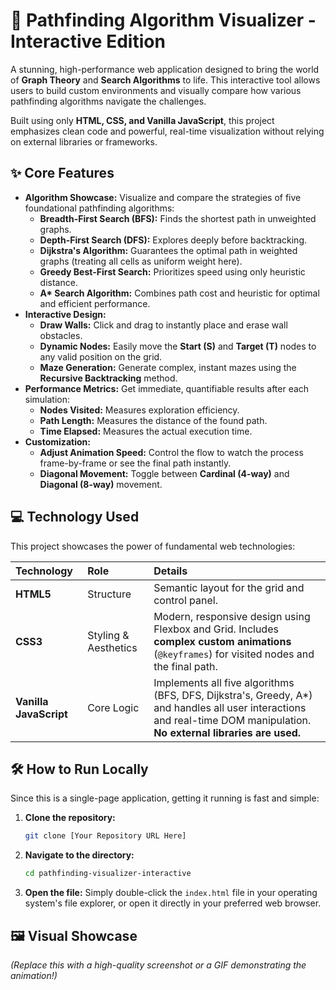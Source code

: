 # 🌟 Pathfinding Algorithm Visualizer - Interactive Edition

A stunning, high-performance web application designed to bring the world of **Graph Theory** and **Search Algorithms** to life. This interactive tool allows users to build custom environments and visually compare how various pathfinding algorithms navigate the challenges.

Built using only **HTML, CSS, and Vanilla JavaScript**, this project emphasizes clean code and powerful, real-time visualization without relying on external libraries or frameworks.

## ✨ Core Features

* **Algorithm Showcase:** Visualize and compare the strategies of five foundational pathfinding algorithms:
    * **Breadth-First Search (BFS):** Finds the shortest path in unweighted graphs.
    * **Depth-First Search (DFS):** Explores deeply before backtracking.
    * **Dijkstra's Algorithm:** Guarantees the optimal path in weighted graphs (treating all cells as uniform weight here).
    * **Greedy Best-First Search:** Prioritizes speed using only heuristic distance.
    * **A\* Search Algorithm:** Combines path cost and heuristic for optimal and efficient performance.
* **Interactive Design:**
    * **Draw Walls:** Click and drag to instantly place and erase wall obstacles.
    * **Dynamic Nodes:** Easily move the **Start (S)** and **Target (T)** nodes to any valid position on the grid.
    * **Maze Generation:** Generate complex, instant mazes using the **Recursive Backtracking** method.
* **Performance Metrics:** Get immediate, quantifiable results after each simulation:
    * **Nodes Visited:** Measures exploration efficiency.
    * **Path Length:** Measures the distance of the found path.
    * **Time Elapsed:** Measures the actual execution time.
* **Customization:**
    * **Adjust Animation Speed:** Control the flow to watch the process frame-by-frame or see the final path instantly.
    * **Diagonal Movement:** Toggle between **Cardinal (4-way)** and **Diagonal (8-way)** movement.

## 💻 Technology Used

This project showcases the power of fundamental web technologies:

| Technology | Role | Details |
| :--- | :--- | :--- |
| **HTML5** | Structure | Semantic layout for the grid and control panel. |
| **CSS3** | Styling & Aesthetics | Modern, responsive design using Flexbox and Grid. Includes **complex custom animations** (`@keyframes`) for visited nodes and the final path. |
| **Vanilla JavaScript** | Core Logic | Implements all five algorithms (BFS, DFS, Dijkstra's, Greedy, A\*) and handles all user interactions and real-time DOM manipulation. **No external libraries are used.** |

## 🛠️ How to Run Locally

Since this is a single-page application, getting it running is fast and simple:

1.  **Clone the repository:**
    ```bash
    git clone [Your Repository URL Here]
    ```
2.  **Navigate to the directory:**
    ```bash
    cd pathfinding-visualizer-interactive
    ```
3.  **Open the file:**
    Simply double-click the `index.html` file in your operating system's file explorer, or open it directly in your preferred web browser.

## 🖼️ Visual Showcase


*(Replace this with a high-quality screenshot or a GIF demonstrating the animation!)*
